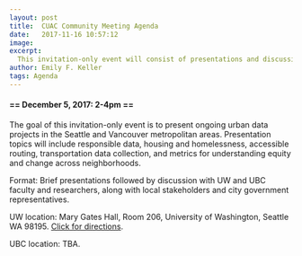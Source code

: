 ```yaml
---
layout: post
title:  CUAC Community Meeting Agenda
date:   2017-11-16 10:57:12
image:
excerpt:
  This invitation-only event will consist of presentations and discussion around urban data projects in the Cascadia region.
author: Emily F. Keller
tags: Agenda
---
```


#### == December 5, 2017: 2-4pm ==

 The goal of this invitation-only event is to present ongoing urban data projects in the Seattle and Vancouver metropolitan areas. Presentation topics will include responsible data, housing and homelessness, accessible routing, transportation data collection, and metrics for understanding equity and change across neighborhoods.

Format: Brief presentations followed by discussion with UW and UBC faculty and researchers, along with local stakeholders and city government representatives.

UW location: Mary Gates Hall, Room 206, University of Washington, Seattle WA 98195. [Click for directions](http://cte.uw.edu/MGH_Directions).

UBC location: TBA.
